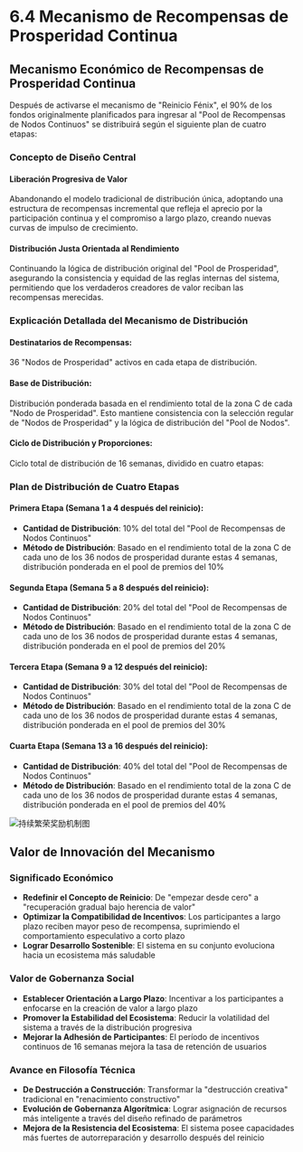 # 6.4 Mecanismo de Recompensas de Prosperidad Continua

## Mecanismo Económico de Recompensas de Prosperidad Continua

Después de activarse el mecanismo de "Reinicio Fénix", el 90% de los fondos originalmente planificados para ingresar al "Pool de Recompensas de Nodos Continuos" se distribuirá según el siguiente plan de cuatro etapas:

### Concepto de Diseño Central

#### Liberación Progresiva de Valor

Abandonando el modelo tradicional de distribución única, adoptando una estructura de recompensas incremental que refleja el aprecio por la participación continua y el compromiso a largo plazo, creando nuevas curvas de impulso de crecimiento.

#### Distribución Justa Orientada al Rendimiento

Continuando la lógica de distribución original del "Pool de Prosperidad", asegurando la consistencia y equidad de las reglas internas del sistema, permitiendo que los verdaderos creadores de valor reciban las recompensas merecidas.

### Explicación Detallada del Mecanismo de Distribución

#### Destinatarios de Recompensas:

36 "Nodos de Prosperidad" activos en cada etapa de distribución.

#### Base de Distribución:

Distribución ponderada basada en el rendimiento total de la zona C de cada "Nodo de Prosperidad". Esto mantiene consistencia con la selección regular de "Nodos de Prosperidad" y la lógica de distribución del "Pool de Nodos".

#### Ciclo de Distribución y Proporciones:

Ciclo total de distribución de 16 semanas, dividido en cuatro etapas:

### Plan de Distribución de Cuatro Etapas

#### Primera Etapa (Semana 1 a 4 después del reinicio):

* **Cantidad de Distribución**: 10% del total del "Pool de Recompensas de Nodos Continuos"
* **Método de Distribución**: Basado en el rendimiento total de la zona C de cada uno de los 36 nodos de prosperidad durante estas 4 semanas, distribución ponderada en el pool de premios del 10%

#### Segunda Etapa (Semana 5 a 8 después del reinicio):

* **Cantidad de Distribución**: 20% del total del "Pool de Recompensas de Nodos Continuos"
* **Método de Distribución**: Basado en el rendimiento total de la zona C de cada uno de los 36 nodos de prosperidad durante estas 4 semanas, distribución ponderada en el pool de premios del 20%

#### Tercera Etapa (Semana 9 a 12 después del reinicio):

* **Cantidad de Distribución**: 30% del total del "Pool de Recompensas de Nodos Continuos"
* **Método de Distribución**: Basado en el rendimiento total de la zona C de cada uno de los 36 nodos de prosperidad durante estas 4 semanas, distribución ponderada en el pool de premios del 30%

#### Cuarta Etapa (Semana 13 a 16 después del reinicio):

* **Cantidad de Distribución**: 40% del total del "Pool de Recompensas de Nodos Continuos"
* **Método de Distribución**: Basado en el rendimiento total de la zona C de cada uno de los 36 nodos de prosperidad durante estas 4 semanas, distribución ponderada en el pool de premios del 40%

![持续繁荣奖励机制图](/images/图17.svg)

## Valor de Innovación del Mecanismo

### Significado Económico

* **Redefinir el Concepto de Reinicio**: De "empezar desde cero" a "recuperación gradual bajo herencia de valor"
* **Optimizar la Compatibilidad de Incentivos**: Los participantes a largo plazo reciben mayor peso de recompensa, suprimiendo el comportamiento especulativo a corto plazo
* **Lograr Desarrollo Sostenible**: El sistema en su conjunto evoluciona hacia un ecosistema más saludable

### Valor de Gobernanza Social

* **Establecer Orientación a Largo Plazo**: Incentivar a los participantes a enfocarse en la creación de valor a largo plazo
* **Promover la Estabilidad del Ecosistema**: Reducir la volatilidad del sistema a través de la distribución progresiva
* **Mejorar la Adhesión de Participantes**: El período de incentivos continuos de 16 semanas mejora la tasa de retención de usuarios

### Avance en Filosofía Técnica

* **De Destrucción a Construcción**: Transformar la "destrucción creativa" tradicional en "renacimiento constructivo"
* **Evolución de Gobernanza Algorítmica**: Lograr asignación de recursos más inteligente a través del diseño refinado de parámetros
* **Mejora de la Resistencia del Ecosistema**: El sistema posee capacidades más fuertes de autorreparación y desarrollo después del reinicio